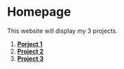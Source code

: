 # Homepage 

This website will display my 3 projects. <br>
  1. [**Porject 1**](https://cic-yuchen.readthedocs.io/en/latest/project_1.html)
  2. [**Project 2**](https://cic-yuchen.readthedocs.io/en/latest/project_2.html)
  3. [**Project 3**](https://cic-yuchen.readthedocs.io/en/latest/project_3.html)
